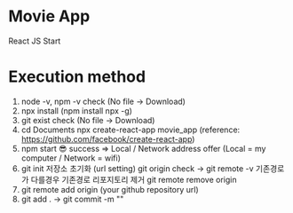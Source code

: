 # Movie App

React JS Start

# Execution method

1. node -v, npm -v check (No file -> Download)
2. npx install (npm install npx -g)
3. git exist check (No file -> Download)
4. cd Documents
   npx create-react-app movie_app
   (reference: https://github.com/facebook/create-react-app)
5. npm start
   😎 success => Local / Network address offer
   (Local = my computer / Network = wifi)
6. git init 저장소 초기화 (url setting)
   git origin check -> git remote -v
   기존경로가 다를경우 기존경로 리포지토리 제거 git remote remove origin
7. git remote add origin (your github repository url)
8. git add . -> git commit -m ""
